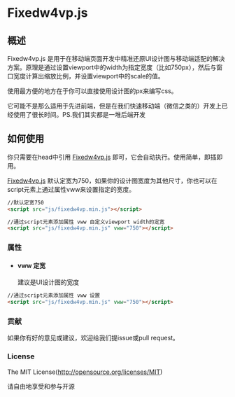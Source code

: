 # Fixedw4vp.js

## 概述

Fixedw4vp.js 是用于在移动端页面开发中精准还原UI设计图与移动端适配的解决方案。原理是通过设置viewport中的width为指定宽度（比如750px），然后与窗口宽度计算出缩放比例，并设置viewport中的scale的值。

使用最方便的地方在于你可以直接使用设计图的px来编写css。

它可能不是那么适用于先进前端，但是在我们快速移动端（微信之类的）开发上已经使用了很长时间。PS.我们其实都是一堆后端开发

## 如何使用

你只需要在head中引用 [Fixedw4vp.js](https://github.com/yiwanlee/fixedw4vp.git) 即可，它会自动执行。使用简单，即插即用。

[Fixedw4vp.js](https://github.com/yiwanlee/fixedw4vp.git) 默认定宽为750，如果你的设计图宽度为其他尺寸，你也可以在script元素上通过属性vww来设置指定的宽度。

```html
//默认定宽750
<script src="js/fixedw4vp.min.js"></script>

//通过script元素添加属性 vww 自定义viewport width的定宽
<script src="js/fixedw4vp.min.js" vww="750"></script>
```

### 属性

* #### vww 定宽

	建议是UI设计图的宽度

```html
//通过script元素添加属性 vww 设置
<script src="js/fixedw4vp.min.js" vww="750"></script>
```

### 贡献

如果你有好的意见或建议，欢迎给我们提issue或pull request。

### License
The MIT License(http://opensource.org/licenses/MIT)

请自由地享受和参与开源
